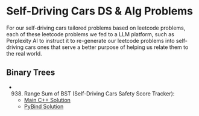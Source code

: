 # Self-Driving Cars DS & Alg Problems

For our self-driving cars tailored problems based on leetcode problems, each of these leetcode problems we fed
to a LLM platform, such as Perplexity AI to instruct it to re-generate our leetcode problems into self-driving cars
ones that serve a better purpose of helping us relate them to the real world.

## Binary Trees

- 938. Range Sum of BST (Self-Driving Cars Safety Score Tracker): 
    - [Main C++ Solution](./binary_trees/938_range_sum_of_bst/cpp/main.cpp)
    - [PyBind Solution](./binary_trees/938_range_sum_of_bst/py/sdc_safety_score_tracker.py)
